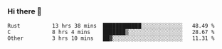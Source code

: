 ### Hi there 👋

<!--
**WShiBin/WShiBin** is a ✨ _special_ ✨ repository because its `README.md` (this file) appears on your GitHub profile.

Here are some ideas to get you started:

- 🔭 I’m currently working on ...
- 🌱 I’m currently learning ...
- 👯 I’m looking to collaborate on ...
- 🤔 I’m looking for help with ...
- 💬 Ask me about ...
- 📫 How to reach me: ...
- 😄 Pronouns: ...
- ⚡ Fun fact: ...
-->

<!--START_SECTION:waka-->

```text
Rust          13 hrs 38 mins  ████████████░░░░░░░░░░░░░   48.49 %
C             8 hrs 4 mins    ███████▒░░░░░░░░░░░░░░░░░   28.67 %
Other         3 hrs 10 mins   ██▓░░░░░░░░░░░░░░░░░░░░░░   11.31 %
```

<!--END_SECTION:waka-->
